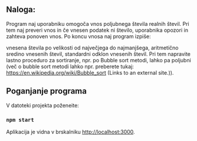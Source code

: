 ## Naloga:

Program naj uporabniku omogoča vnos poljubnega števila realnih števil. Pri tem naj preveri vnos in če vnesen podatek ni število, uporabnika opozori in zahteva ponoven vnos. Po koncu vnosa naj program izpiše:

vnesena števila po velikosti od največjega do najmanjšega,
aritmetično sredino vnesenih števil,
standardni odklon vnesenih števil.
Pri tem napravite lastno proceduro za sortiranje, npr. po Bubble sort metodi, lahko pa poljubni (več o bubble sort metodi lahko npr. preberete tukaj: https://en.wikipedia.org/wiki/Bubble_sort (Links to an external site.)).

## Poganjanje programa

V datoteki projekta poženeite:

### `npm start`

Aplikacija je vidna v brskalniku [http://localhost:3000](http://localhost:3000).
